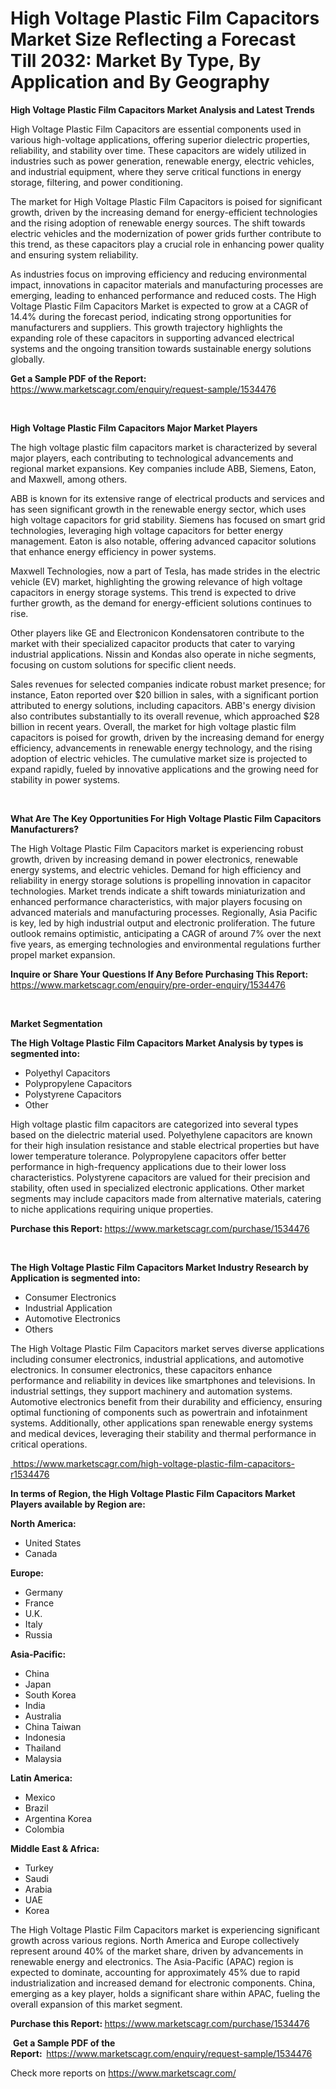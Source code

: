 <p><h1>High Voltage Plastic Film Capacitors Market Size Reflecting a Forecast Till 2032: Market By Type, By Application and By Geography</h1></p><p><strong>High Voltage Plastic Film Capacitors Market Analysis and Latest Trends</strong></p>
<p><p>High Voltage Plastic Film Capacitors are essential components used in various high-voltage applications, offering superior dielectric properties, reliability, and stability over time. These capacitors are widely utilized in industries such as power generation, renewable energy, electric vehicles, and industrial equipment, where they serve critical functions in energy storage, filtering, and power conditioning.</p><p>The market for High Voltage Plastic Film Capacitors is poised for significant growth, driven by the increasing demand for energy-efficient technologies and the rising adoption of renewable energy sources. The shift towards electric vehicles and the modernization of power grids further contribute to this trend, as these capacitors play a crucial role in enhancing power quality and ensuring system reliability. </p><p>As industries focus on improving efficiency and reducing environmental impact, innovations in capacitor materials and manufacturing processes are emerging, leading to enhanced performance and reduced costs. The High Voltage Plastic Film Capacitors Market is expected to grow at a CAGR of 14.4% during the forecast period, indicating strong opportunities for manufacturers and suppliers. This growth trajectory highlights the expanding role of these capacitors in supporting advanced electrical systems and the ongoing transition towards sustainable energy solutions globally.</p></p>
<p><strong>Get a Sample PDF of the Report:&nbsp;</strong> <a href="https://www.marketscagr.com/enquiry/request-sample/1534476?utm_campaign=3217&utm_medium=2&utm_source=Github&utm_content=ia&utm_term=06042025&utm_id=high-voltage-plastic-film-capacitors">https://www.marketscagr.com/enquiry/request-sample/1534476</a></p>
<p>&nbsp;</p>
<p><strong>High Voltage Plastic Film Capacitors Major Market Players</strong></p>
<p><p>The high voltage plastic film capacitors market is characterized by several major players, each contributing to technological advancements and regional market expansions. Key companies include ABB, Siemens, Eaton, and Maxwell, among others.</p><p>ABB is known for its extensive range of electrical products and services and has seen significant growth in the renewable energy sector, which uses high voltage capacitors for grid stability. Siemens has focused on smart grid technologies, leveraging high voltage capacitors for better energy management. Eaton is also notable, offering advanced capacitor solutions that enhance energy efficiency in power systems.</p><p>Maxwell Technologies, now a part of Tesla, has made strides in the electric vehicle (EV) market, highlighting the growing relevance of high voltage capacitors in energy storage systems. This trend is expected to drive further growth, as the demand for energy-efficient solutions continues to rise.</p><p>Other players like GE and Electronicon Kondensatoren contribute to the market with their specialized capacitor products that cater to varying industrial applications. Nissin and Kondas also operate in niche segments, focusing on custom solutions for specific client needs.</p><p>Sales revenues for selected companies indicate robust market presence; for instance, Eaton reported over $20 billion in sales, with a significant portion attributed to energy solutions, including capacitors. ABB's energy division also contributes substantially to its overall revenue, which approached $28 billion in recent years. Overall, the market for high voltage plastic film capacitors is poised for growth, driven by the increasing demand for energy efficiency, advancements in renewable energy technology, and the rising adoption of electric vehicles. The cumulative market size is projected to expand rapidly, fueled by innovative applications and the growing need for stability in power systems.</p></p>
<p>&nbsp;</p>
<p><strong>What Are The Key Opportunities For High Voltage Plastic Film Capacitors Manufacturers?</strong></p>
<p><p>The High Voltage Plastic Film Capacitors market is experiencing robust growth, driven by increasing demand in power electronics, renewable energy systems, and electric vehicles. Demand for high efficiency and reliability in energy storage solutions is propelling innovation in capacitor technologies. Market trends indicate a shift towards miniaturization and enhanced performance characteristics, with major players focusing on advanced materials and manufacturing processes. Regionally, Asia Pacific is key, led by high industrial output and electronic proliferation. The future outlook remains optimistic, anticipating a CAGR of around 7% over the next five years, as emerging technologies and environmental regulations further propel market expansion.</p></p>
<p><strong>Inquire or Share Your Questions If Any Before Purchasing This Report:</strong> <a href="https://www.marketscagr.com/enquiry/pre-order-enquiry/1534476?utm_campaign=3217&utm_medium=2&utm_source=Github&utm_content=ia&utm_term=06042025&utm_id=high-voltage-plastic-film-capacitors">https://www.marketscagr.com/enquiry/pre-order-enquiry/1534476</a></p>
<p>&nbsp;</p>
<p><strong>Market Segmentation</strong></p>
<p><strong>The High Voltage Plastic Film Capacitors Market Analysis by types is segmented into:</strong></p>
<p><ul><li>Polyethyl Capacitors</li><li>Polypropylene Capacitors</li><li>Polystyrene Capacitors</li><li>Other</li></ul></p>
<p><p>High voltage plastic film capacitors are categorized into several types based on the dielectric material used. Polyethylene capacitors are known for their high insulation resistance and stable electrical properties but have lower temperature tolerance. Polypropylene capacitors offer better performance in high-frequency applications due to their lower loss characteristics. Polystyrene capacitors are valued for their precision and stability, often used in specialized electronic applications. Other market segments may include capacitors made from alternative materials, catering to niche applications requiring unique properties.</p></p>
<p><strong>Purchase this Report:&nbsp;</strong><a href="https://www.marketscagr.com/purchase/1534476?utm_campaign=3217&utm_medium=2&utm_source=Github&utm_content=ia&utm_term=06042025&utm_id=high-voltage-plastic-film-capacitors">https://www.marketscagr.com/purchase/1534476</a></p>
<p>&nbsp;</p>
<p><strong>The High Voltage Plastic Film Capacitors Market Industry Research by Application is segmented into:</strong></p>
<p><ul><li>Consumer Electronics</li><li>Industrial Application</li><li>Automotive Electronics</li><li>Others</li></ul></p>
<p><p>The High Voltage Plastic Film Capacitors market serves diverse applications including consumer electronics, industrial applications, and automotive electronics. In consumer electronics, these capacitors enhance performance and reliability in devices like smartphones and televisions. In industrial settings, they support machinery and automation systems. Automotive electronics benefit from their durability and efficiency, ensuring optimal functioning of components such as powertrain and infotainment systems. Additionally, other applications span renewable energy systems and medical devices, leveraging their stability and thermal performance in critical operations.</p></p>
<p><a href="https://www.marketscagr.com/high-voltage-plastic-film-capacitors-r1534476?utm_campaign=3217&utm_medium=2&utm_source=Github&utm_content=ia&utm_term=06042025&utm_id=high-voltage-plastic-film-capacitors">&nbsp;https://www.marketscagr.com/high-voltage-plastic-film-capacitors-r1534476</a></p>
<p><strong>In terms of Region, the High Voltage Plastic Film Capacitors Market Players available by Region are:</strong></p>
<p>
    <p> <strong> North America: </strong>
        <ul>
            <li>United States</li>
            <li>Canada</li>
        </ul>
        </p> 
    <p> <strong> Europe: </strong>
        <ul>
            <li>Germany</li>
            <li>France</li>
            <li>U.K.</li>
            <li>Italy</li>
            <li>Russia</li>
        </ul>
        </p> 
    <p> <strong> Asia-Pacific: </strong>
        <ul>
            <li>China</li>
            <li>Japan</li>
            <li>South Korea</li>
            <li>India</li>
            <li>Australia</li>
            <li>China Taiwan</li>
            <li>Indonesia</li>
            <li>Thailand</li>
            <li>Malaysia</li>
        </ul>
        </p> 
    <p> <strong> Latin America: </strong>
        <ul>
            <li>Mexico</li>
            <li>Brazil</li>
            <li>Argentina Korea</li>
            <li>Colombia</li>
        </ul>
        </p> 
    <p> <strong> Middle East & Africa: </strong>
        <ul>
            <li>Turkey</li>
            <li>Saudi</li>
            <li>Arabia</li>
            <li>UAE</li>
            <li>Korea</li>
        </ul>
    </p>
    </p>
<p><p>The High Voltage Plastic Film Capacitors market is experiencing significant growth across various regions. North America and Europe collectively represent around 40% of the market share, driven by advancements in renewable energy and electronics. The Asia-Pacific (APAC) region is expected to dominate, accounting for approximately 45% due to rapid industrialization and increased demand for electronic components. China, emerging as a key player, holds a significant share within APAC, fueling the overall expansion of this market segment.</p></p>
<p><strong>Purchase this Report: </strong><a href="https://www.marketscagr.com/purchase/1534476?utm_campaign=3217&utm_medium=2&utm_source=Github&utm_content=ia&utm_term=06042025&utm_id=high-voltage-plastic-film-capacitors">https://www.marketscagr.com/purchase/1534476</a></p>
<p>&nbsp;<strong>Get a Sample PDF of the Report:&nbsp;&nbsp;</strong><a href="https://www.marketscagr.com/enquiry/request-sample/1534476?utm_campaign=3217&utm_medium=2&utm_source=Github&utm_content=ia&utm_term=06042025&utm_id=high-voltage-plastic-film-capacitors">https://www.marketscagr.com/enquiry/request-sample/1534476</a></p>
<p><strong></strong></p>
<p>Check more reports on <a href="https://www.marketscagr.com/?utm_campaign=3217&utm_medium=2&utm_source=Github&utm_content=ia&utm_term=06042025&utm_id=high-voltage-plastic-film-capacitors">https://www.marketscagr.com/</a></p>